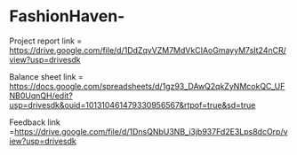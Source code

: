# FashionHaven-

Project report link = https://drive.google.com/file/d/1DdZqyVZM7MdVkCIAoGmayyM7sIt24nCR/view?usp=drivesdk

Balance sheet link = https://docs.google.com/spreadsheets/d/1gz93_DAwQ2qkZyNMcokQC_UFNB0UqnQH/edit?usp=drivesdk&ouid=101310461479330956567&rtpof=true&sd=true

Feedback link =https://drive.google.com/file/d/1DnsQNbU3NB_i3jb937Fd2E3Lps8dcOrp/view?usp=drivesdk
